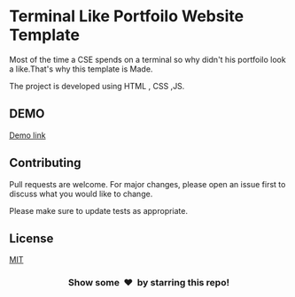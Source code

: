 # Terminal Like Portfoilo Website Template

Most of the time a CSE spends on a terminal so why didn't his portfoilo look a like.That's why this template is Made.

The project is developed using HTML , CSS ,JS. 

## DEMO

[Demo link](http://www.samartheshacharekar.epizy.com)


## Contributing
Pull requests are welcome. For major changes, please open an issue first to discuss what you would like to change.

Please make sure to update tests as appropriate.

## License
[MIT](https://choosealicense.com/licenses/mit/)

<h3 align="center">Show some &nbsp;❤️&nbsp; by starring this repo! </h3>

